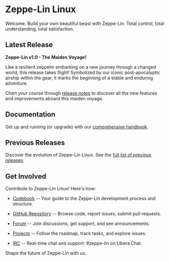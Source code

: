 # Zeppe-Lin Linux

Welcome.
Build your own beautiful beast with Zeppe-Lin.
Total control, total understanding, total satisfaction.

## Latest Release

**Zeppe-Lin v1.0 - The Maiden Voyage!**

Like a resilient zeppelin embarking on a new journey through a changed
world, this release takes flight!
Symbolized by our iconic post-apocalyptic airship within the gear,
it marks the beginning of a stable and enduring adventure.

Chart your course through [release notes](relnotes-v1.0.html) to
discover all the new features and improvements aboard this maiden
voyage.

## Documentation

Get up and running (or upgrade) with our
[comprehensive handbook](handbook.html).

## Previous Releases

Discover the evolution of Zeppe-Lin Linux.
See the [full list of previous releases](relhistory.html).

## Get Involved

Contribute to Zeppe-Lin Linux! Here's how:

- [Codebook](codebook.html)
  -- Your guide to the Zeppe-Lin development process and structure.

- [GitHub Repository](https://github.com/zeppe-lin)
  -- Browse code, report issues, submit pull requests.

- [Forum](https://github.com/orgs/zeppe-lin/discussions)
  -- Join discussions, get support, and see announcements.

- [Projects](https://github.com/orgs/zeppe-lin/projects)
  -- Follow the roadmap, track tasks, and explore issues.

- [IRC](https://web.libera.chat/#zeppe-lin)
  -- Real-time chat and support: #zeppe-lin on Libera.Chat.

Shape the future of Zeppe-Lin with us.
